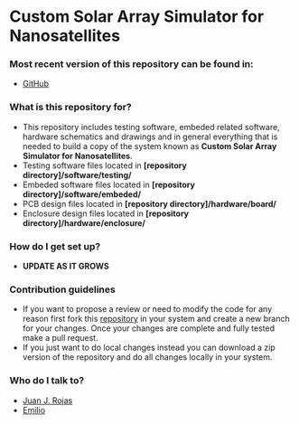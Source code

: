 Custom Solar Array Simulator for Nanosatellites
============

### Most recent version of this repository can be found in: ###

* [GitHub](https://github.com/juanjorojash/customsas/)

### What is this repository for? ###

* This repository includes testing software, embeded related software, hardware schematics and drawings and in general everything that is needed to build a copy of the system known as **Custom Solar Array Simulator for Nanosatellites**. 
* Testing software files located in **[repository directory]/software/testing/**
* Embeded software files located in **[repository directory]/software/embeded/**
* PCB design files located in **[repository directory]/hardware/board/**
* Enclosure design files located in **[repository directory]/hardware/enclosure/**

### How do I get set up? ###

* **UPDATE AS IT GROWS**

### Contribution guidelines ###

* If you want to propose a review or need to modify the code for any reason first fork this [repository](https://github.com/juanjorojash/customsas/) in your system and create a new branch for your changes. Once your changes are complete and fully tested make a pull request.
* If you just want to do local changes instead you can download a zip version of the repository and do all changes locally in your system. 

### Who do I talk to? ###

* [Juan J. Rojas](mailto:juan.rojas@itcr.ac.cr)
* [Emilio](mailto:carlos97emilio18@gmail.com) 
